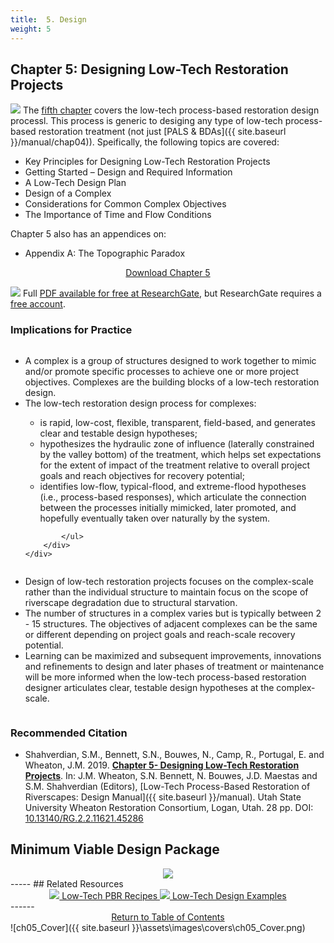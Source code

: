 ```yaml
---
title:  5. Design
weight: 5
---
```


## Chapter 5: Designing Low-Tech Restoration Projects

<a  href="http://dx.doi.org/10.13140/RG.2.2.11621.45286"><img class="float-right" src="{{ site.baseurl }}/assets/images/covers/Chap5.png"></a>
The [fifth chapter](http://dx.doi.org/10.13140/RG.2.2.11621.45286) covers the low-tech process-based restoration design processl. This process is generic to desiging any type of low-tech process-based restoration treatment (not just [PALS & BDAs]({{ site.baseurl }}/manual/chap04)). Speifically, the following topics are covered:
- Key Principles for Designing Low-Tech Restoration Projects
- Getting Started – Design and Required Information
- A Low-Tech Design Plan
- Design of a Complex
- Considerations for Common Complex Objectives
- The Importance of Time and Flow Conditions

Chapter 5 also has an appendices on:
- Appendix A: The Topographic Paradox 

<div align="center">
	<a class="hollow button" href="http://dx.doi.org/10.13140/RG.2.2.11621.45286"> Download Chapter 5 <i class="fa fa-file-pdf-o" aria-hidden="true"></i></a>
</div>


<a href="http://dx.doi.org/10.13140/RG.2.2.11621.45286"><img class="float-right" src="{{ site.baseurl}}/assets/images/RG.png"></a> Full [PDF available for free at ResearchGate](http://dx.doi.org/10.13140/RG.2.2.11621.45286), but ResearchGate requires a [free account](https://www.researchgate.net/signup.SignUp.html?hdrsu=1).

### Implications for Practice

<div class="row small-up-2 medium-up-2">
  <div class="column">
    <div class="card">
        <div class="card-section">
            <ul>
              <li>A complex is a group of structures designed to work together to mimic and/or promote specific processes to achieve one or more project objectives. Complexes are the building blocks of a low-tech restoration design.</li>
              <li>The low-tech restoration design process for complexes:</li>
              		<ul>
              			<li>is rapid, low-cost, flexible, transparent, field-based, and generates clear and testable design hypotheses;</li>
              			<li>hypothesizes the hydraulic zone of influence (laterally constrained by the valley bottom) of the treatment, which helps set expectations for the extent of impact of the treatment relative to overall project goals and reach objectives for recovery potential;</li>
              			<li>identifies low-flow, typical-flood, and extreme-flood hypotheses (i.e., process-based responses), which articulate the connection between the processes initially mimicked, later promoted, and hopefully eventually taken over naturally by the system.</li>
              		</ul>

            </ul>
    	</div>
    </div>
  </div>
    <div class="column">
    <div class="card">
        <div class="card-section">
            <ul>
              <li>Design of low-tech restoration projects focuses on the complex-scale rather than the individual structure to maintain focus on the scope of riverscape degradation due to structural starvation.</li>
              <li>The number of structures in a complex varies but is typically between 2 - 15 structures. The objectives of adjacent complexes can be the same or different depending on project goals and reach-scale recovery potential.</li>
              <li>Learning can be maximized and subsequent improvements, innovations and refinements to design and later phases of treatment or maintenance will be more informed when the low-tech process-based restoration designer articulates clear, testable design hypotheses at the complex-scale.</li>
            </ul>
		</div>
	</div>
  </div>
</div>

### Recommended Citation

- <a href="http://dx.doi.org/10.13140/RG.2.2.11621.45286" ><i class="fa fa-file-pdf-o" aria-hidden="true"></i></a> Shahverdian, S.M., Bennett, S.N., Bouwes, N., Camp, R., Portugal, E. and Wheaton, J.M. 2019. [**Chapter 5- Designing Low-Tech Restoration Projects**](http://dx.doi.org/10.13140/RG.2.2.11621.45286). In: J.M. Wheaton, S.N. Bennett, N. Bouwes, J.D. Maestas and S.M. Shahverdian (Editors), [Low-Tech Process-Based Restoration of Riverscapes: Design Manual]({{ site.baseurl }}/manual). Utah State University Wheaton Restoration Consortium, Logan, Utah. 28 pp. DOI: [10.13140/RG.2.2.11621.45286](http://dx.doi.org/10.13140/RG.2.2.11621.45286)


## Minimum Viable Design Package

<div align="center">
	<img src="{{ site.baseurl }}\assets\images\diagrams\DesignPackage_600.png">
</div>
-----
## Related Resources

<div align="center">
	<a class="button" href="{{ site.baseurl }}/resources/recipes"><img src="{{ site.baseurl }}/assets/images/PBR-LT_round_30.png"> Low-Tech PBR Recipes <i class="fa fa-address-card" aria-hidden="true"></i> </a>
		<a class="button" href="{{ site.baseurl }}/resources/casestudies#examples-of-design--implementation-reports"><img src="{{ site.baseurl }}/assets/images/PBR-LT_round_30.png">  Low-Tech Design Examples <i class="fa fa-cogs" aria-hidden="true"></i></a>
</div>
------
<div align="center">
	<a class="hollow button" href="{{ site.baseurl }}/manual/"><i class="fa fa-arrow-circle-up" aria-hidden="true"></i>  Return to Table of Contents <i class="fa fa-list-ol" aria-hidden="true"></i></a>


</div>
![ch05_Cover]({{ site.baseurl }}\assets\images\covers\ch05_Cover.png)